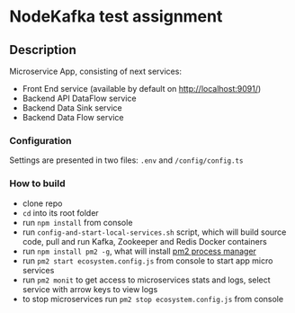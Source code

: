 # NodeKafka test assignment   
 
## Description

Microservice App, consisting of next services:  

 - Front End service (available by default on [http://localhost:9091/](http://localhost:9091/))
 - Backend API DataFlow service
 - Backend Data Sink service
 - Backend Data Flow service

### Configuration
Settings are presented in two files: `.env` and `/config/config.ts`

### How to build
 - clone repo
 - `cd` into its root folder
 - run `npm install` from console
 - run `config-and-start-local-services.sh` script, which will build source code, pull and run Kafka, Zookeeper and Redis Docker containers
 - run `npm install pm2 -g`, what will install [pm2 process manager](https://github.com/Unitech/pm2)  
 - run `pm2 start ecosystem.config.js` from console to start app micro services
 - run `pm2 monit` to get access to microservices stats and logs, select service with arrow keys to view logs
 - to stop microservices run `pm2 stop ecosystem.config.js` from console
